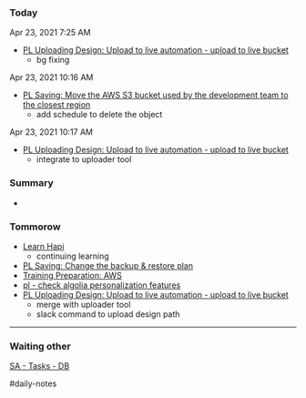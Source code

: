 ### Today

Apr 23, 2021 7:25 AM  

- [PL Uploading Design: Upload to live automation - upload to live bucket](https://www.notion.so/PL-Uploading-Design-Upload-to-live-automation-upload-to-live-bucket-34bd19d1e4ab4800b00c888920bace5e)
    - bg fixing

Apr 23, 2021 10:16 AM 

- [PL Saving: Move the AWS S3 bucket used by the development team to the closest region](https://www.notion.so/PL-Saving-Move-the-AWS-S3-bucket-used-by-the-development-team-to-the-closest-region-7382da3c59eb4a21842bd283f3ca2946)
    - add schedule to delete the object

Apr 23, 2021 10:17 AM 

- [PL Uploading Design: Upload to live automation - upload to live bucket](https://www.notion.so/PL-Uploading-Design-Upload-to-live-automation-upload-to-live-bucket-34bd19d1e4ab4800b00c888920bace5e)
    - integrate to uploader tool

### Summary

- 

### Tommorow

- [Learn Hapi](https://www.notion.so/Learn-Hapi-dc5ba45eb6824cd3b67dc0970155739f)
    - continuing learning
- [PL Saving: Change the backup & restore plan](https://www.notion.so/PL-Saving-Change-the-backup-restore-plan-e34bcc3e1de9491f87591b1a628c1416)
- [Training Preparation: AWS](https://www.notion.so/Training-Preparation-AWS-a97f00c3553348d493d6074fbf010a04)
- [pl - check algolia personalization features](https://www.notion.so/pl-check-algolia-personalization-features-d6390977898c4ec5acecc11676dcdcc8)
- [PL Uploading Design: Upload to live automation - upload to live bucket](https://www.notion.so/PL-Uploading-Design-Upload-to-live-automation-upload-to-live-bucket-34bd19d1e4ab4800b00c888920bace5e)
    - merge with uploader tool
    - slack command to upload design path

---

### Waiting other

[SA - Tasks - DB](https://www.notion.so/83012f46023147c9b1f1c0cc7e3e8af2)

#daily-notes
